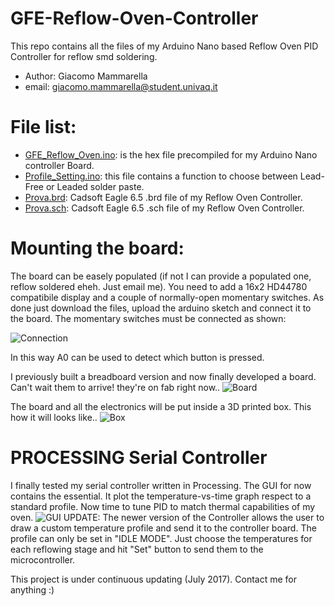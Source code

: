 # GFE-Reflow-Oven-Controller
This repo contains all the files of my Arduino Nano based Reflow Oven PID Controller for reflow smd soldering.

* Author: Giacomo Mammarella
* email: giacomo.mammarella@student.univaq.it

# File list:
* [GFE_Reflow_Oven.ino](https://github.com/giacu92/GFE-Reflow-Oven-Controller/blob/master/GFE_Reflow_Oven.ino): is the hex file precompiled for my Arduino Nano controller Board.
* [Profile_Setting.ino](https://github.com/giacu92/GFE-Reflow-Oven-Controller/blob/master/Profile_Setting.ino): this file contains a function to choose between Lead-Free or Leaded solder paste.
* [Prova.brd](https://github.com/giacu92/GFE-Reflow-Oven-Controller/blob/master/Prova.brd): Cadsoft Eagle 6.5 .brd file of my Reflow Oven Controller. 
* [Prova.sch](https://github.com/giacu92/GFE-Reflow-Oven-Controller/blob/master/Prova.sch): Cadsoft Eagle 6.5 .sch file of my Reflow Oven Controller.

# Mounting the board:
The board can be easely populated (if not I can provide a populated one, reflow soldered eheh. Just email me). You need to add a 16x2 HD44780 compatibile display and a couple of normally-open momentary switches. As done just download the files, upload the arduino sketch and connect it to the board.
The momentary switches must be connected as shown:

![Connection](http://i65.tinypic.com/2lwvm1l.png)

In this way A0 can be used to detect which button is pressed.

I previously built a breadboard version and now finally developed a board. Can't wait them to arrive! they're on fab right now..
![Board](http://i68.tinypic.com/24o6quf.jpg)

The board and all the electronics will be put inside a 3D printed box. This how it will looks like..
![Box](http://i63.tinypic.com/ae1bwy.jpg)

# PROCESSING Serial Controller
I finally tested my serial controller written in Processing. The GUI for now contains the essential. It plot the temperature-vs-time graph respect to a standard profile. Now time to tune PID to match thermal capabilities of my oven.
![GUI](http://i65.tinypic.com/2wqy1bp.png)
UPDATE: The newer version of the Controller allows the user to draw a custom temperature profile and send it to the controller board. The profile can only be set in "IDLE MODE". Just choose the temperatures for each reflowing stage and hit "Set" button to send them to the microcontroller.

This project is under continuous updating (July 2017). Contact me for anything :)

